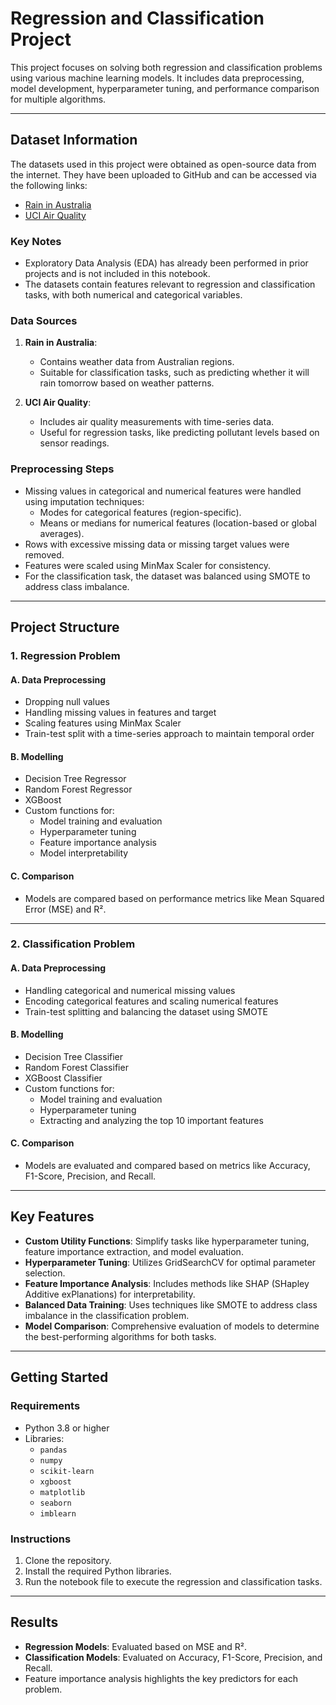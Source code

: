 # Regression and Classification Project

This project focuses on solving both regression and classification problems using various machine learning models. It includes data preprocessing, model development, hyperparameter tuning, and performance comparison for multiple algorithms.

---

## Dataset Information

The datasets used in this project were obtained as open-source data from the internet. They have been uploaded to GitHub and can be accessed via the following links:

- [Rain in Australia](https://github.com/AysenurYrr/ML-Lab/tree/main/Rain%20in%20Australia)
- [UCI Air Quality](https://github.com/AysenurYrr/ML-Lab/tree/main/UCI%20Air%20Quality)

### Key Notes
- Exploratory Data Analysis (EDA) has already been performed in prior projects and is not included in this notebook.
- The datasets contain features relevant to regression and classification tasks, with both numerical and categorical variables.

### Data Sources
1. **Rain in Australia**:
   - Contains weather data from Australian regions.
   - Suitable for classification tasks, such as predicting whether it will rain tomorrow based on weather patterns.

2. **UCI Air Quality**:
   - Includes air quality measurements with time-series data.
   - Useful for regression tasks, like predicting pollutant levels based on sensor readings.

### Preprocessing Steps
- Missing values in categorical and numerical features were handled using imputation techniques:
  - Modes for categorical features (region-specific).
  - Means or medians for numerical features (location-based or global averages).
- Rows with excessive missing data or missing target values were removed.
- Features were scaled using MinMax Scaler for consistency.
- For the classification task, the dataset was balanced using SMOTE to address class imbalance.

---

## Project Structure

### 1. Regression Problem
#### A. Data Preprocessing
- Dropping null values
- Handling missing values in features and target
- Scaling features using MinMax Scaler
- Train-test split with a time-series approach to maintain temporal order

#### B. Modelling
- Decision Tree Regressor
- Random Forest Regressor
- XGBoost
- Custom functions for:
  - Model training and evaluation
  - Hyperparameter tuning
  - Feature importance analysis
  - Model interpretability

#### C. Comparison
- Models are compared based on performance metrics like Mean Squared Error (MSE) and R².

---

### 2. Classification Problem
#### A. Data Preprocessing
- Handling categorical and numerical missing values
- Encoding categorical features and scaling numerical features
- Train-test splitting and balancing the dataset using SMOTE

#### B. Modelling
- Decision Tree Classifier
- Random Forest Classifier
- XGBoost Classifier
- Custom functions for:
  - Model training and evaluation
  - Hyperparameter tuning
  - Extracting and analyzing the top 10 important features

#### C. Comparison
- Models are evaluated and compared based on metrics like Accuracy, F1-Score, Precision, and Recall.

---

## Key Features
- **Custom Utility Functions**: Simplify tasks like hyperparameter tuning, feature importance extraction, and model evaluation.
- **Hyperparameter Tuning**: Utilizes GridSearchCV for optimal parameter selection.
- **Feature Importance Analysis**: Includes methods like SHAP (SHapley Additive exPlanations) for interpretability.
- **Balanced Data Training**: Uses techniques like SMOTE to address class imbalance in the classification problem.
- **Model Comparison**: Comprehensive evaluation of models to determine the best-performing algorithms for both tasks.

---

## Getting Started

### Requirements
- Python 3.8 or higher
- Libraries:
  - `pandas`
  - `numpy`
  - `scikit-learn`
  - `xgboost`
  - `matplotlib`
  - `seaborn`
  - `imblearn`

### Instructions
1. Clone the repository.
2. Install the required Python libraries.
3. Run the notebook file to execute the regression and classification tasks.

---

## Results
- **Regression Models**: Evaluated based on MSE and R².
- **Classification Models**: Evaluated on Accuracy, F1-Score, Precision, and Recall.
- Feature importance analysis highlights the key predictors for each problem.

